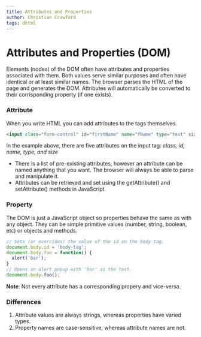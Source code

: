 ```yaml
---
title: Attributes and Properties 
author: Christian Crawford
tags: dhtml
---
```


# Attributes and Properties (DOM)
Elements (nodes) of the DOM often have attributes and properties associated with them. Both values serve similar purposes and often have identical or at least similar names.  The browser parses the HTML of the page and generates the DOM. Attributes will automatically be converted to their corrisponding property (if one exists).

### Attribute ###
When you write HTML you can add attributes to the tags themselves.
```html
<input class="form-control" id="firstName" name="fName" type="text" size="55">
```
In the example above, there are five attributes on the input tag: *class, id, name, type, and size*

- There is a list of pre-existing attributes, however an attribute can be named anything that you want. The browser will always be able to parse and manipulate it.
- Attributes can be retrieved and set using the getAttribute() and setAttribute() methods in JavaScript.
### Property ###
The DOM is just a JavaScript object so properties behave the same as with any object. They can be simple primitive values (number, string, boolean, etc) or objects and methods.
```javascript
// Sets (or overrides) the value of the id on the body tag.
document.body.id = 'body-tag';
document.body.foo = function() {
  alert('bar');
}
// Opens an alert popup with 'bar' as the text.
document.body.foo();
```
**Note**: Not every attribute has a corresponding propery and vice-versa.

### Differences ###
1. Attribute values are always strings, whereas properties have varied types. 
2. Property names are case-sensitive, whereas attribute names are not.